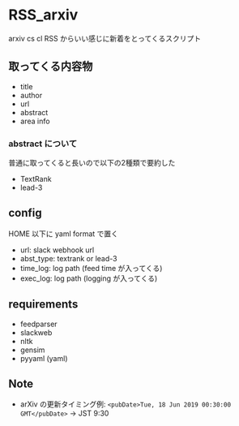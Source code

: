 # RSS_arxiv
arxiv cs cl RSS からいい感じに新着をとってくるスクリプト

## 取ってくる内容物
- title
- author
- url
- abstract
- area info

### abstract について
普通に取ってくると長いので以下の2種類で要約した
- TextRank
- lead-3

## config
HOME 以下に yaml format で置く
- url: slack webhook url
- abst\_type: textrank or lead-3
- time\_log: log path (feed time が入ってくる)
- exec\_log: log path (logging が入ってくる)

## requirements
- feedparser
- slackweb
- nltk
- gensim
- pyyaml (yaml)

## Note
- arXiv の更新タイミング例: 
`<pubDate>Tue, 18 Jun 2019 00:30:00 GMT</pubDate>` -> JST 9:30

